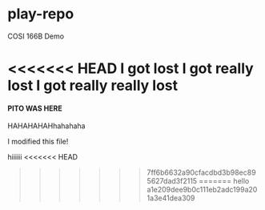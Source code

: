 # play-repo
COSI 166B Demo

<<<<<<< HEAD
I got lost
I got really lost
I got really really lost
=======
#### PITO WAS HERE
HAHAHAHAHhahahaha


I modified this file!

hiiiiii
<<<<<<< HEAD
>>>>>>> 7ff6b6632a90cfacdbd3b98ec895627dad3f2115
=======
hello
>>>>>>> a1e209dee9b0c111eb2adc199a201a3e41dea309
